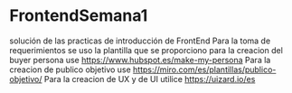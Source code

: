 # FrontendSemana1
solución de las  practicas de introducción de FrontEnd
Para la toma de requerimientos se uso la plantilla que se proporciono
para la creacion del buyer persona use https://www.hubspot.es/make-my-persona
Para la creacion de publico objetivo use https://miro.com/es/plantillas/publico-objetivo/
Para la creacion de UX y de UI utilice https://uizard.io/es
